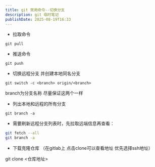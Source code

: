 ```yaml
---
title: git 常用命令--切换分支
description: git 临时笔记
publishDate: 2025-08-19T16:33
---
```

* 拉取命令

`git pull`

* 推送命令

`git push`

* 切换远程分支 并创建本地同名分支

`git switch -c <branch> origin/<branch>`

branch为分支名称 尽量保证这两个一样

* 列出本地和远程的所有分支

`git branch -a`

* 需要刷新远程分支列表时，先拉取远端信息再查看：

```bash
git fetch --all
git branch -a
```

* 下载克隆仓库 （在gitlab上 点击clone可以查看地址 优先选择ssh地址）

git clone <仓库地址>
